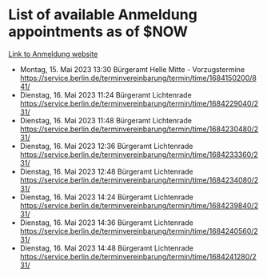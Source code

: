 # List of available Anmeldung appointments as of $NOW
[Link to Anmeldung website](https://service.berlin.de/terminvereinbarung/termin/tag.php?termin=1&anliegen[]=120686&dienstleisterlist=122210,122217,327316,122219,327312,122227,327314,122231,327346,122243,327348,122254,122252,329742,122260,329745,122262,329748,122271,327278,122273,327274,122277,327276,330436,122280,327294,122282,327290,122284,327292,122291,327270,122285,327266,122286,327264,122296,327268,150230,329760,122297,327286,122294,327284,122312,329763,122314,329775,122304,327330,122311,327334,122309,327332,317869,122281,327352,122279,329772,122283,122276,327324,122274,327326,122267,329766,122246,327318,122251,327320,122257,327322,122208,327298,122226,327300&herkunft=http%3A%2F%2Fservice.berlin.de%2Fdienstleistung%2F120686%2F)
- Montag, 15. Mai 2023 13:30 Bürgeramt Helle Mitte - Vorzugstermine https://service.berlin.de/terminvereinbarung/termin/time/1684150200/841/
- Dienstag, 16. Mai 2023 11:24 Bürgeramt Lichtenrade https://service.berlin.de/terminvereinbarung/termin/time/1684229040/231/
- Dienstag, 16. Mai 2023 11:48 Bürgeramt Lichtenrade https://service.berlin.de/terminvereinbarung/termin/time/1684230480/231/
- Dienstag, 16. Mai 2023 12:36 Bürgeramt Lichtenrade https://service.berlin.de/terminvereinbarung/termin/time/1684233360/231/
- Dienstag, 16. Mai 2023 12:48 Bürgeramt Lichtenrade https://service.berlin.de/terminvereinbarung/termin/time/1684234080/231/
- Dienstag, 16. Mai 2023 14:24 Bürgeramt Lichtenrade https://service.berlin.de/terminvereinbarung/termin/time/1684239840/231/
- Dienstag, 16. Mai 2023 14:36 Bürgeramt Lichtenrade https://service.berlin.de/terminvereinbarung/termin/time/1684240560/231/
- Dienstag, 16. Mai 2023 14:48 Bürgeramt Lichtenrade https://service.berlin.de/terminvereinbarung/termin/time/1684241280/231/
